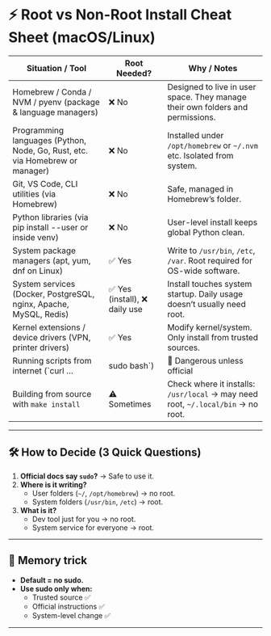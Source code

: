 # ⚡ Root vs Non-Root Install Cheat Sheet (macOS/Linux)

| Situation / Tool | Root Needed? | Why / Notes |
|------------------|--------------|-------------|
| Homebrew / Conda / NVM / pyenv (package & language managers) | ❌ No | Designed to live in user space. They manage their own folders and permissions. |
| Programming languages (Python, Node, Go, Rust, etc. via Homebrew or manager) | ❌ No | Installed under `/opt/homebrew` or `~/.nvm` etc. Isolated from system. |
| Git, VS Code, CLI utilities (via Homebrew) | ❌ No | Safe, managed in Homebrew’s folder. |
| Python libraries (via pip install --user or inside venv) | ❌ No | User-level install keeps global Python clean. |
| System package managers (apt, yum, dnf on Linux) | ✅ Yes | Write to `/usr/bin`, `/etc`, `/var`. Root required for OS-wide software. |
| System services (Docker, PostgreSQL, nginx, Apache, MySQL, Redis) | ✅ Yes (install), ❌ daily use | Install touches system startup. Daily usage doesn’t usually need root. |
| Kernel extensions / device drivers (VPN, printer drivers) | ✅ Yes | Modify kernel/system. Only install from trusted sources. |
| Running scripts from internet (`curl … | sudo bash`) | 🚫 Dangerous unless official | Avoid unless trusted. Could run anything with root privileges. |
| Building from source with `make install` | ⚠️ Sometimes | Check where it installs: `/usr/local` → may need root, `~/.local/bin` → no root. |

---

## 🛠️ How to Decide (3 Quick Questions)
1. **Official docs say `sudo`?** → Safe to use it.  
2. **Where is it writing?**  
   - User folders (`~/`, `/opt/homebrew`) → no root.  
   - System folders (`/usr/bin`, `/etc`) → root.  
3. **What is it?**  
   - Dev tool just for you → no root.  
   - System service for everyone → root.  

---

## 🧠 Memory trick
- **Default = no sudo.**  
- **Use sudo only when:**  
  - Trusted source ✅  
  - Official instructions ✅  
  - System-level change ✅ 

_________________________________________________________ 
